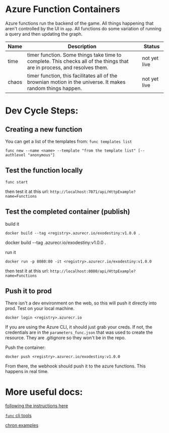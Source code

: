 # Azure Function Containers

Azure functions run the backend of the game. All things happening that aren't controlled by the UI in `app`. All functions do some variation of running a query and then updating the graph. 

| Name | Description | Status |
|---|---|---|
| time | timer function. Some things take time to complete. This checks all of the things that are in process, and resolves them. | not yet live |
| chaos | timer function, this facilitates all of the brownian motion in the universe. It makes random things happen. | not yet live |

# Dev Cycle Steps:

## Creating a new function
You can get a list of the templates from: `func templates list`
```
func new --name <name> --template "from the template list" [--authlevel "anonymous"]
```

## Test the function locally
```
func start
```
then test it at this url: `http://localhost:7071/api/HttpExample?name=Functions`

## Test the completed container (publish)

build it
```
docker build --tag <registry>.azurecr.io/exodestiny:v1.0.0 .
```
docker build --tag <registry>.azurecr.io/exodestiny:v1.0.0 .

run it
```
docker run -p 8080:80 -it <registry>.azurecr.io/exodestiny:v1.0.0
```
then test it at this url: `http://localhost:8080/api/HttpExample?name=Functions`

## Push it to prod
There isn't a dev environment on the web, so this will push it directly into prod. Test on your local machine. 

```
docker login <registry>.azurecr.io
```
If you are using the Azure CLI, it should just grab your creds. If not, the credentials are in the `parameters_func.json` that was used to create the resource. They are .gitignore so they won't be in the repo.

Push the container:
```
docker push <registry>.azurecr.io/exodestiny:v1.0.0
```
From there, the webhook should push it to the azure functions. This happens in real time. 

# More useful docs:

[following the instructions here](https://docs.microsoft.com/en-us/azure/azure-functions/functions-create-function-linux-custom-image?msclkid=c1eb6712ce8311ecbf167992dfbfb6bc&tabs=in-process%2Cbash%2Cazure-cli&pivots=programming-language-python#create-and-test-the-local-functions-project)

[`func` cli tools](https://docs.microsoft.com/en-us/azure/azure-functions/functions-core-tools-reference?msclkid=3b9f5557cf4211eca6b47532b3132c61&tabs=v2#func-templates-list)

[chron examples](https://docs.microsoft.com/en-us/azure/azure-functions/functions-bindings-timer?tabs=in-process&pivots=programming-language-python#ncrontab-expressions)